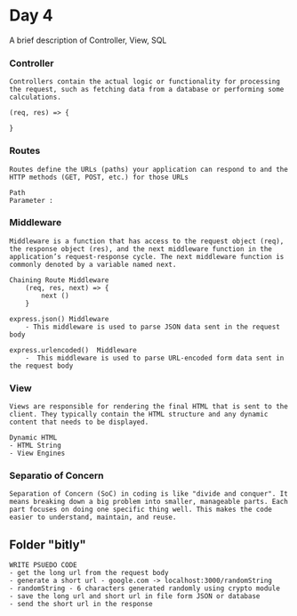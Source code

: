 # Day 4
A brief description of Controller, View, SQL

### Controller
    Controllers contain the actual logic or functionality for processing the request, such as fetching data from a database or performing some calculations.

    (req, res) => {

    }

### Routes
    Routes define the URLs (paths) your application can respond to and the HTTP methods (GET, POST, etc.) for those URLs

    Path
    Parameter :

### Middleware
    Middleware is a function that has access to the request object (req), the response object (res), and the next middleware function in the application’s request-response cycle. The next middleware function is commonly denoted by a variable named next.

    Chaining Route Middleware
        (req, res, next) => {
            next ()
        }
    
    express.json() Middleware
        - This middleware is used to parse JSON data sent in the request body

    express.urlencoded()  Middleware
        -  This middleware is used to parse URL-encoded form data sent in the request body

### View
    Views are responsible for rendering the final HTML that is sent to the client. They typically contain the HTML structure and any dynamic content that needs to be displayed.

    Dynamic HTML
    - HTML String
    - View Engines

### Separatio of Concern
    Separation of Concern (SoC) in coding is like "divide and conquer". It means breaking down a big problem into smaller, manageable parts. Each part focuses on doing one specific thing well. This makes the code easier to understand, maintain, and reuse.

## Folder "bitly"
    WRITE PSUEDO CODE
    - get the long url from the request body
    - generate a short url - google.com -> localhost:3000/randomString
    - randomString - 6 characters generated randomly using crypto module
    - save the long url and short url in file form JSON or database
    - send the short url in the response
    
